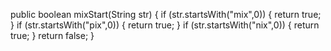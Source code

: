 <!-- Return true if the given string begins with "mix", except the 'm' can be anything, so "pix", "9ix" .. all count.

mixStart("mix snacks") → true
mixStart("pix snacks") → true
mixStart("piz snacks") → false
 -->
public boolean mixStart(String str) {
if (str.startsWith("mix",0)) {
return true;
}
if (str.startsWith("pix",0)) {
return true;
}
if (str.startsWith("nix",0)) {
return true;
}
return false;
}
